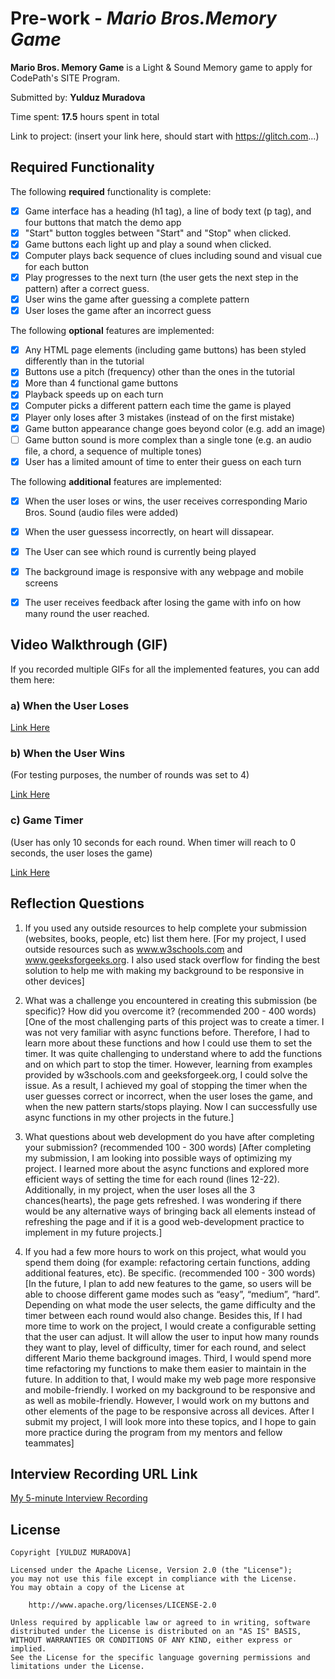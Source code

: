 # Pre-work - *Mario Bros.Memory Game*

**Mario Bros. Memory Game** is a Light & Sound Memory game to apply for CodePath's SITE Program. 

Submitted by: **Yulduz Muradova**

Time spent: **17.5** hours spent in total

Link to project: (insert your link here, should start with https://glitch.com...)

## Required Functionality

The following **required** functionality is complete:

* [x] Game interface has a heading (h1 tag), a line of body text (p tag), and four buttons that match the demo app
* [x] "Start" button toggles between "Start" and "Stop" when clicked. 
* [x] Game buttons each light up and play a sound when clicked. 
* [x] Computer plays back sequence of clues including sound and visual cue for each button
* [x] Play progresses to the next turn (the user gets the next step in the pattern) after a correct guess. 
* [x] User wins the game after guessing a complete pattern
* [x] User loses the game after an incorrect guess

The following **optional** features are implemented:

* [x] Any HTML page elements (including game buttons) has been styled differently than in the tutorial
* [x] Buttons use a pitch (frequency) other than the ones in the tutorial
* [x] More than 4 functional game buttons
* [x] Playback speeds up on each turn
* [x] Computer picks a different pattern each time the game is played
* [x] Player only loses after 3 mistakes (instead of on the first mistake)
* [x] Game button appearance change goes beyond color (e.g. add an image)
* [ ] Game button sound is more complex than a single tone (e.g. an audio file, a chord, a sequence of multiple tones)
* [x] User has a limited amount of time to enter their guess on each turn

The following **additional** features are implemented:

- [x] When the user loses or wins, the user receives corresponding Mario Bros. Sound (audio files were added) 
- [x] When the user guessess incorrectly, on heart will dissapear.
- [x] The User can see  which round is currently being played
- [x] The background image is responsive with any webpage and mobile screens
- [x] The user receives feedback after losing the game with info on how many round the user reached. 


## Video Walkthrough (GIF)

If you recorded multiple GIFs for all the implemented features, you can add them here:
### a) When the User Loses

[Link Here](https://imgur.com/EmOdLd3.gif)

### b) When the User Wins 
(For testing purposes, the number of rounds was set to 4)

[Link Here](https://imgur.com/RZXJ7ZK.gif)

### c) Game Timer
(User has only 10 seconds for each round. When timer will reach to 0 seconds, the user loses the game)

[Link Here](https://imgur.com/m9c8pZF.gif)


## Reflection Questions
1. If you used any outside resources to help complete your submission (websites, books, people, etc) list them here. 
[For my project, I used outside resources such as www.w3schools.com and www.geeksforgeeks.org. I also used stack overflow for finding the best solution to help me with making my background to be responsive in other devices]

2. What was a challenge you encountered in creating this submission (be specific)? How did you overcome it? (recommended 200 - 400 words) 
[One of the most challenging parts of  this project was to create a timer. I was not very familiar with async functions before. Therefore, I had to learn more about these functions and how I could use them to set the timer. It was quite challenging to understand where to add the functions and on which part to stop the timer. However, learning from examples provided by w3schools.com and geeksforgeek.org, I could solve the issue. As a result, I achieved my goal of stopping the timer when the user guesses correct or incorrect, when the user loses the game, and when the new pattern starts/stops playing. Now I can successfully use async functions in my other projects in the future.]

3. What questions about web development do you have after completing your submission? (recommended 100 - 300 words) 
[After completing my submission, I am looking into possible ways of optimizing my project. I learned more about the async functions and explored more efficient ways of setting the time for each round (lines 12-22). Additionally, in my project, when the user loses all the 3 chances(hearts), the page gets refreshed. I was wondering if there would be any alternative ways of bringing back all elements instead of refreshing the page and if it is a good web-development practice to implement in my future projects.]

4. If you had a few more hours to work on this project, what would you spend them doing (for example: refactoring certain functions, adding additional features, etc). Be specific. (recommended 100 - 300 words) 
[In the future, I plan to add new features to the game, so users will be able to choose different game modes such as “easy”, “medium”, “hard”. Depending on what mode the user selects, the game difficulty and the timer between each round would also change. Besides this, If I had more time to work on the project, I would create a configurable setting that the user can adjust. It will allow the user to input how many rounds they want to play, level of difficulty, timer for each round, and select different Mario theme background images. Third, I would spend more time refactoring my functions to make them easier to maintain in the future. In addition to that, I would make my web page more responsive and mobile-friendly. I worked on my background to be responsive and as well as mobile-friendly. However, I would work on my buttons and other elements of the page to be responsive across all devices. After I submit my project, I will look more into these topics, and I hope to gain more practice during the program from my mentors and fellow teammates]



## Interview Recording URL Link

[My 5-minute Interview Recording](https://youtu.be/z24_tPAs0cQ)


## License

    Copyright [YULDUZ MURADOVA]

    Licensed under the Apache License, Version 2.0 (the "License");
    you may not use this file except in compliance with the License.
    You may obtain a copy of the License at

        http://www.apache.org/licenses/LICENSE-2.0

    Unless required by applicable law or agreed to in writing, software
    distributed under the License is distributed on an "AS IS" BASIS,
    WITHOUT WARRANTIES OR CONDITIONS OF ANY KIND, either express or implied.
    See the License for the specific language governing permissions and
    limitations under the License.
